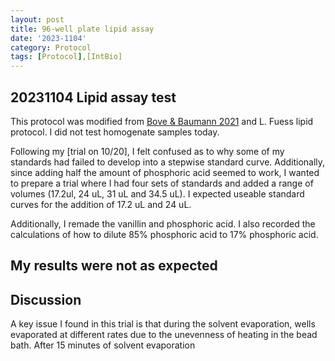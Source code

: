 ```yaml
---
layout: post
title: 96-well plate lipid assay
date: '2023-1104'
category: Protocol
tags: [Protocol],[IntBio]
---
```

## 20231104 Lipid assay test

This protocol was modified from [Bove & Baumann 2021](https://www.protocols.io/view/coral-lipid-assay-for-96-well-plates-q26g789pqlwz/v1) and L. Fuess lipid protocol. I did not test homogenate samples today.

Following my [trial on 10/20], I felt confused as to why some of my standards had failed to develop into a stepwise standard curve. Additionally, since adding half the amount of phosphoric acid seemed to work, I wanted to prepare a trial where I had four sets of standards and added a range of volumes (17.2ul, 24 uL, 31 uL and 34.5 uL). I expected useable standard curves for the addition of 17.2 uL and 24 uL.

Additionally, I remade the vanillin and phosphoric acid. I also recorded the calculations of how to dilute 85% phosphoric acid to 17% phosphoric acid.

## My results were not as expected


## Discussion

A key issue I found in this trial is that during the solvent evaporation, wells evaporated at different rates due to the unevenness of heating in the bead bath. After 15 minutes of solvent evaporation

